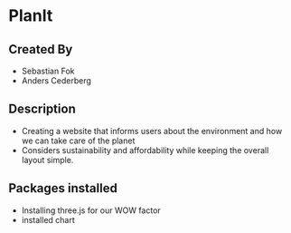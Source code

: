 # PlanIt

## Created By
- Sebastian Fok
- Anders Cederberg

## Description
- Creating a website that informs users about the environment and how we can take care of the planet
- Considers sustainability and affordability while keeping the overall layout simple.

## Packages installed
- Installing three.js for our WOW factor
- installed chart
